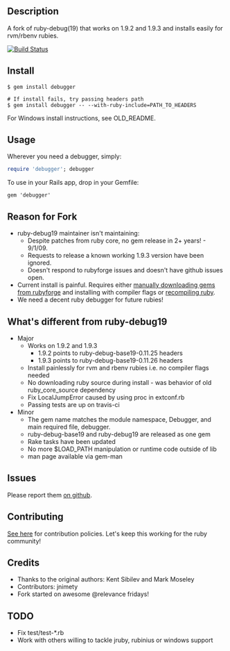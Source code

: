 ## Description
A fork of ruby-debug(19) that works on 1.9.2 and 1.9.3 and installs easily for rvm/rbenv rubies.

[![Build Status](https://secure.travis-ci.org/cldwalker/debugger.png?branch=master)](http://travis-ci.org/cldwalker/debugger)

## Install

    $ gem install debugger

    # If install fails, try passing headers path
    $ gem install debugger -- --with-ruby-include=PATH_TO_HEADERS

For Windows install instructions, see OLD\_README.

## Usage

Wherever you need a debugger, simply:

```ruby
require 'debugger'; debugger
```

To use in your Rails app, drop in your Gemfile:

    gem 'debugger'

## Reason for Fork

* ruby-debug19 maintainer isn't maintaining:
  * Despite patches from ruby core, no gem release in 2+ years! - 9/1/09.
  * Requests to release a known working 1.9.3 version have been ignored.
  * Doesn't respond to rubyforge issues and doesn't have github issues open.
* Current install is painful. Requires either [manually downloading gems from rubyforge](
  http://blog.wyeworks.com/2011/11/1/ruby-1-9-3-and-ruby-debug) and installing with compiler flags
  or [recompiling
  ruby](http://blog.sj26.com/post/12146951658/updated-using-ruby-debug-on-ruby-1-9-3-p0).
* We need a decent ruby debugger for future rubies!

## What's different from ruby-debug19

* Major
  * Works on 1.9.2 and 1.9.3
    * 1.9.2 points to ruby-debug-base19-0.11.25 headers
    * 1.9.3 points to ruby-debug-base19-0.11.26 headers
  * Install painlessly for rvm and rbenv rubies i.e. no compiler flags needed
  * No downloading ruby source during install - was behavior of old ruby_core_source dependency
  * Fix LocalJumpError caused by using proc in extconf.rb
  * Passing tests are up on travis-ci
* Minor
  * The gem name matches the module namespace, Debugger, and main required file, debugger.
  * ruby-debug-base19 and ruby-debug19 are released as one gem
  * Rake tasks have been updated
  * No more $LOAD_PATH manipulation or runtime code outside of lib
  * man page available via gem-man

## Issues
Please report them [on github](http://github.com/cldwalker/debugger/issues).

## Contributing
[See here](http://tagaholic.me/contributing.html) for contribution policies.
Let's keep this working for the ruby community!

## Credits

* Thanks to the original authors: Kent Sibilev and Mark Moseley
* Contributors: jnimety
* Fork started on awesome @relevance fridays!

## TODO

* Fix test/test-*.rb
* Work with others willing to tackle jruby, rubinius or windows support
